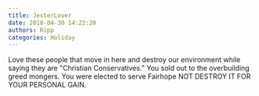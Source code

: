```yaml
---
title: JesterLover
date: 2018-04-30 14:22:20
authors: Ripp
categories: Holiday
---
```


 Love these people that move in here and destroy our environment while saying they are "Christian Conservatives."  You sold out to the overbuilding greed mongers.  You were elected to serve Fairhope NOT DESTROY IT FOR YOUR PERSONAL GAIN.
